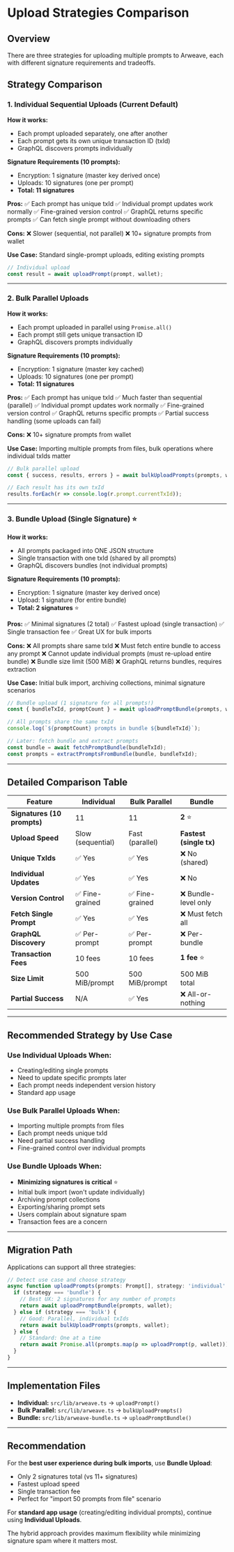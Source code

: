 # Upload Strategies Comparison

## Overview

There are three strategies for uploading multiple prompts to Arweave, each with different signature requirements and tradeoffs.

## Strategy Comparison

### 1. Individual Sequential Uploads (Current Default)

**How it works:**
- Each prompt uploaded separately, one after another
- Each prompt gets its own unique transaction ID (txId)
- GraphQL discovers prompts individually

**Signature Requirements (10 prompts):**
- Encryption: 1 signature (master key derived once)
- Uploads: 10 signatures (one per prompt)
- **Total: 11 signatures**

**Pros:**
✅ Each prompt has unique txId
✅ Individual prompt updates work normally
✅ Fine-grained version control
✅ GraphQL returns specific prompts
✅ Can fetch single prompt without downloading others

**Cons:**
❌ Slower (sequential, not parallel)
❌ 10+ signature prompts from wallet

**Use Case:** Standard single-prompt uploads, editing existing prompts

```typescript
// Individual upload
const result = await uploadPrompt(prompt, wallet);
```

---

### 2. Bulk Parallel Uploads

**How it works:**
- Each prompt uploaded in parallel using `Promise.all()`
- Each prompt still gets unique transaction ID
- GraphQL discovers prompts individually

**Signature Requirements (10 prompts):**
- Encryption: 1 signature (master key cached)
- Uploads: 10 signatures (one per prompt)
- **Total: 11 signatures**

**Pros:**
✅ Each prompt has unique txId
✅ Much faster than sequential (parallel)
✅ Individual prompt updates work normally
✅ Fine-grained version control
✅ GraphQL returns specific prompts
✅ Partial success handling (some uploads can fail)

**Cons:**
❌ 10+ signature prompts from wallet

**Use Case:** Importing multiple prompts from files, bulk operations where individual txIds matter

```typescript
// Bulk parallel upload
const { success, results, errors } = await bulkUploadPrompts(prompts, wallet);

// Each result has its own txId
results.forEach(r => console.log(r.prompt.currentTxId));
```

---

### 3. Bundle Upload (Single Signature) ⭐

**How it works:**
- All prompts packaged into ONE JSON structure
- Single transaction with one txId (shared by all prompts)
- GraphQL discovers bundles (not individual prompts)

**Signature Requirements (10 prompts):**
- Encryption: 1 signature (master key derived once)
- Upload: 1 signature (for entire bundle)
- **Total: 2 signatures** ⭐

**Pros:**
✅ Minimal signatures (2 total)
✅ Fastest upload (single transaction)
✅ Single transaction fee
✅ Great UX for bulk imports

**Cons:**
❌ All prompts share same txId
❌ Must fetch entire bundle to access any prompt
❌ Cannot update individual prompts (must re-upload entire bundle)
❌ Bundle size limit (500 MiB)
❌ GraphQL returns bundles, requires extraction

**Use Case:** Initial bulk import, archiving collections, minimal signature scenarios

```typescript
// Bundle upload (1 signature for all prompts!)
const { bundleTxId, promptCount } = await uploadPromptBundle(prompts, wallet);

// All prompts share the same txId
console.log(`${promptCount} prompts in bundle ${bundleTxId}`);

// Later: fetch bundle and extract prompts
const bundle = await fetchPromptBundle(bundleTxId);
const prompts = extractPromptsFromBundle(bundle, bundleTxId);
```

---

## Detailed Comparison Table

| Feature | Individual | Bulk Parallel | Bundle |
|---------|-----------|---------------|--------|
| **Signatures (10 prompts)** | 11 | 11 | **2** ⭐ |
| **Upload Speed** | Slow (sequential) | Fast (parallel) | **Fastest (single tx)** |
| **Unique TxIds** | ✅ Yes | ✅ Yes | ❌ No (shared) |
| **Individual Updates** | ✅ Yes | ✅ Yes | ❌ No |
| **Version Control** | ✅ Fine-grained | ✅ Fine-grained | ❌ Bundle-level only |
| **Fetch Single Prompt** | ✅ Yes | ✅ Yes | ❌ Must fetch all |
| **GraphQL Discovery** | ✅ Per-prompt | ✅ Per-prompt | ❌ Per-bundle |
| **Transaction Fees** | 10 fees | 10 fees | **1 fee** ⭐ |
| **Size Limit** | 500 MiB/prompt | 500 MiB/prompt | 500 MiB total |
| **Partial Success** | N/A | ✅ Yes | ❌ All-or-nothing |

---

## Recommended Strategy by Use Case

### Use Individual Uploads When:
- Creating/editing single prompts
- Need to update specific prompts later
- Each prompt needs independent version history
- Standard app usage

### Use Bulk Parallel Uploads When:
- Importing multiple prompts from files
- Each prompt needs unique txId
- Need partial success handling
- Fine-grained control over individual prompts

### Use Bundle Uploads When:
- **Minimizing signatures is critical** ⭐
- Initial bulk import (won't update individually)
- Archiving prompt collections
- Exporting/sharing prompt sets
- Users complain about signature spam
- Transaction fees are a concern

---

## Migration Path

Applications can support all three strategies:

```typescript
// Detect use case and choose strategy
async function uploadPrompts(prompts: Prompt[], strategy: 'individual' | 'bulk' | 'bundle') {
  if (strategy === 'bundle') {
    // Best UX: 2 signatures for any number of prompts
    return await uploadPromptBundle(prompts, wallet);
  } else if (strategy === 'bulk') {
    // Good: Parallel, individual txIds
    return await bulkUploadPrompts(prompts, wallet);
  } else {
    // Standard: One at a time
    return await Promise.all(prompts.map(p => uploadPrompt(p, wallet)));
  }
}
```

---

## Implementation Files

- **Individual:** `src/lib/arweave.ts` → `uploadPrompt()`
- **Bulk Parallel:** `src/lib/arweave.ts` → `bulkUploadPrompts()`
- **Bundle:** `src/lib/arweave-bundle.ts` → `uploadPromptBundle()`

---

## Recommendation

For the **best user experience during bulk imports**, use **Bundle Upload**:
- Only 2 signatures total (vs 11+ signatures)
- Fastest upload speed
- Single transaction fee
- Perfect for "import 50 prompts from file" scenario

For **standard app usage** (creating/editing individual prompts), continue using **Individual Uploads**.

The hybrid approach provides maximum flexibility while minimizing signature spam where it matters most.
